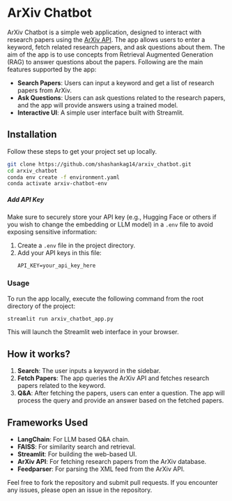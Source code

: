 
# ArXiv Chatbot

ArXiv Chatbot is a simple web application, designed to interact with research papers using the [ArXiv API](https://info.arxiv.org/help/api/index.html). The app allows users to enter a keyword, fetch related research papers, and ask questions about them. The aim of the app is to use concepts from Retrieval Augmented Generation (RAG) to answer questions about the papers. Following are the main features supported by the app:

- **Search Papers**: Users can input a keyword and get a list of research papers from ArXiv.
- **Ask Questions**: Users can ask questions related to the research papers, and the app will provide answers using a trained model.
- **Interactive UI**: A simple user interface built with Streamlit.

## Installation

Follow these steps to get your project set up locally.

  ```bash
  git clone https://github.com/shashankag14/arxiv_chatbot.git
  cd arxiv_chatbot
  conda env create -f environment.yaml
  conda activate arxiv-chatbot-env
  ```

##### Add API Key

Make sure to securely store your API key (e.g., Hugging Face or others if you wish to change the embedding or LLM model) in a `.env` file to avoid exposing sensitive information:

1. Create a `.env` file in the project directory.
2. Add your API keys in this file:
   ```plaintext
   API_KEY=your_api_key_here
   ```

### Usage

To run the app locally, execute the following command from the root directory of the project:

```bash
streamlit run arxiv_chatbot_app.py
```

This will launch the Streamlit web interface in your browser.

## How it works?

1. **Search**: The user inputs a keyword in the sidebar.
2. **Fetch Papers**: The app queries the ArXiv API and fetches research papers related to the keyword.
3. **Q&A**: After fetching the papers, users can enter a question. The app will process the query and provide an answer based on the fetched papers.

## Frameworks Used

- **LangChain**: For LLM based Q&A chain.
- **FAISS**: For similarity search and retrieval.
- **Streamlit**: For building the web-based UI.
- **ArXiv API**: For fetching research papers from the ArXiv database.
- **Feedparser**: For parsing the XML feed from the ArXiv API.

Feel free to fork the repository and submit pull requests. If you encounter any issues, please open an issue in the repository.
